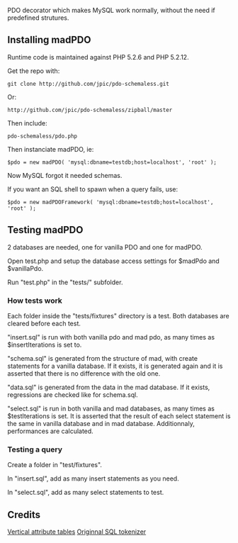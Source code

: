 PDO decorator which makes MySQL work normally, without the need if predefined strutures.

## Installing madPDO

Runtime code is maintained against PHP 5.2.6 and PHP 5.2.12.

Get the repo with:

    git clone http://github.com/jpic/pdo-schemaless.git

Or:

    http://github.com/jpic/pdo-schemaless/zipball/master

Then include:

    pdo-schemaless/pdo.php

Then instanciate madPDO, ie:

    $pdo = new madPDO( 'mysql:dbname=testdb;host=localhost', 'root' );

Now MySQL forgot it needed schemas.

If you want an SQL shell to spawn when a query fails, use:
    
    $pdo = new madPDOFramework( 'mysql:dbname=testdb;host=localhost', 'root' );

## Testing madPDO

2 databases are needed, one for vanilla PDO and one for madPDO.

Open test.php and setup the database access settings for $madPdo and $vanillaPdo.

Run "test.php" in the "tests/" subfolder.

### How tests work

Each folder inside the "tests/fixtures" directory is a test. Both databases are
cleared before each test.

"insert.sql" is run with both vanilla pdo and mad pdo, as many times as
$insertIterations is set to.

"schema.sql" is generated from the structure of mad, with create statements for
a vanilla database. If it exists, it is generated again and it is asserted that
there is no difference with the old one.

"data.sql" is generated from the data in the mad database. If it exists,
regressions are checked like for schema.sql.

"select.sql" is run in both vanilla and mad databases, as many times as
$testIterations is set. It is asserted that the result of each select statement
is the same in vanilla database and in mad database. Additionnaly, performances
are calculated.

### Testing a query

Create a folder in "test/fixtures".

In "insert.sql", add as many insert statements as you need.

In "select.sql", add as many select statements to test.

## Credits

[Vertical attribute tables](http://www.igvita.com/2010/03/01/schema-free-mysql-vs-nosql/)
[Originnal SQL tokenizer](http://www.tehuber.com/article.php?story=20081016164856267)
